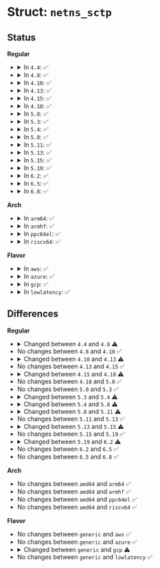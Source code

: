 # Struct: <code>netns_sctp</code>

## Status
<b>Regular</b>
<ul>
<li>
<details>
<summary>In <code>4.4</code>: ✅</summary>

```c
struct netns_sctp {
    struct sctp_mib *sctp_statistics;
    struct proc_dir_entry *proc_net_sctp;
    struct ctl_table_header *sysctl_header;
    struct sock *ctl_sock;
    struct list_head local_addr_list;
    struct list_head addr_waitq;
    struct timer_list addr_wq_timer;
    struct list_head auto_asconf_splist;
    spinlock_t addr_wq_lock;
    spinlock_t local_addr_lock;
    unsigned int rto_initial;
    unsigned int rto_min;
    unsigned int rto_max;
    int rto_alpha;
    int rto_beta;
    int max_burst;
    int cookie_preserve_enable;
    char *sctp_hmac_alg;
    unsigned int valid_cookie_life;
    unsigned int sack_timeout;
    unsigned int hb_interval;
    int max_retrans_association;
    int max_retrans_path;
    int max_retrans_init;
    int pf_retrans;
    int sndbuf_policy;
    int rcvbuf_policy;
    int default_auto_asconf;
    int addip_enable;
    int addip_noauth;
    int prsctp_enable;
    int auth_enable;
    int scope_policy;
    int rwnd_upd_shift;
    long unsigned int max_autoclose;
};
```
</details>
</li>
<li>
<details>
<summary>In <code>4.8</code>: ✅</summary>

```c
struct netns_sctp {
    struct sctp_mib *sctp_statistics;
    struct proc_dir_entry *proc_net_sctp;
    struct ctl_table_header *sysctl_header;
    struct sock *ctl_sock;
    struct list_head local_addr_list;
    struct list_head addr_waitq;
    struct timer_list addr_wq_timer;
    struct list_head auto_asconf_splist;
    spinlock_t addr_wq_lock;
    spinlock_t local_addr_lock;
    unsigned int rto_initial;
    unsigned int rto_min;
    unsigned int rto_max;
    int rto_alpha;
    int rto_beta;
    int max_burst;
    int cookie_preserve_enable;
    char *sctp_hmac_alg;
    unsigned int valid_cookie_life;
    unsigned int sack_timeout;
    unsigned int hb_interval;
    int max_retrans_association;
    int max_retrans_path;
    int max_retrans_init;
    int pf_retrans;
    int pf_enable;
    int sndbuf_policy;
    int rcvbuf_policy;
    int default_auto_asconf;
    int addip_enable;
    int addip_noauth;
    int prsctp_enable;
    int auth_enable;
    int scope_policy;
    int rwnd_upd_shift;
    long unsigned int max_autoclose;
};
```
</details>
</li>
<li>
<details>
<summary>In <code>4.10</code>: ✅</summary>

```c
struct netns_sctp {
    struct sctp_mib *sctp_statistics;
    struct proc_dir_entry *proc_net_sctp;
    struct ctl_table_header *sysctl_header;
    struct sock *ctl_sock;
    struct list_head local_addr_list;
    struct list_head addr_waitq;
    struct timer_list addr_wq_timer;
    struct list_head auto_asconf_splist;
    spinlock_t addr_wq_lock;
    spinlock_t local_addr_lock;
    unsigned int rto_initial;
    unsigned int rto_min;
    unsigned int rto_max;
    int rto_alpha;
    int rto_beta;
    int max_burst;
    int cookie_preserve_enable;
    char *sctp_hmac_alg;
    unsigned int valid_cookie_life;
    unsigned int sack_timeout;
    unsigned int hb_interval;
    int max_retrans_association;
    int max_retrans_path;
    int max_retrans_init;
    int pf_retrans;
    int pf_enable;
    int sndbuf_policy;
    int rcvbuf_policy;
    int default_auto_asconf;
    int addip_enable;
    int addip_noauth;
    int prsctp_enable;
    int auth_enable;
    int scope_policy;
    int rwnd_upd_shift;
    long unsigned int max_autoclose;
};
```
</details>
</li>
<li>
<details>
<summary>In <code>4.13</code>: ✅</summary>

```c
struct netns_sctp {
    struct sctp_mib *sctp_statistics;
    struct proc_dir_entry *proc_net_sctp;
    struct ctl_table_header *sysctl_header;
    struct sock *ctl_sock;
    struct list_head local_addr_list;
    struct list_head addr_waitq;
    struct timer_list addr_wq_timer;
    struct list_head auto_asconf_splist;
    spinlock_t addr_wq_lock;
    spinlock_t local_addr_lock;
    unsigned int rto_initial;
    unsigned int rto_min;
    unsigned int rto_max;
    int rto_alpha;
    int rto_beta;
    int max_burst;
    int cookie_preserve_enable;
    char *sctp_hmac_alg;
    unsigned int valid_cookie_life;
    unsigned int sack_timeout;
    unsigned int hb_interval;
    int max_retrans_association;
    int max_retrans_path;
    int max_retrans_init;
    int pf_retrans;
    int pf_enable;
    int sndbuf_policy;
    int rcvbuf_policy;
    int default_auto_asconf;
    int addip_enable;
    int addip_noauth;
    int prsctp_enable;
    int reconf_enable;
    int auth_enable;
    int scope_policy;
    int rwnd_upd_shift;
    long unsigned int max_autoclose;
};
```
</details>
</li>
<li>
<details>
<summary>In <code>4.15</code>: ✅</summary>

```c
struct netns_sctp {
    struct sctp_mib *sctp_statistics;
    struct proc_dir_entry *proc_net_sctp;
    struct ctl_table_header *sysctl_header;
    struct sock *ctl_sock;
    struct list_head local_addr_list;
    struct list_head addr_waitq;
    struct timer_list addr_wq_timer;
    struct list_head auto_asconf_splist;
    spinlock_t addr_wq_lock;
    spinlock_t local_addr_lock;
    unsigned int rto_initial;
    unsigned int rto_min;
    unsigned int rto_max;
    int rto_alpha;
    int rto_beta;
    int max_burst;
    int cookie_preserve_enable;
    char *sctp_hmac_alg;
    unsigned int valid_cookie_life;
    unsigned int sack_timeout;
    unsigned int hb_interval;
    int max_retrans_association;
    int max_retrans_path;
    int max_retrans_init;
    int pf_retrans;
    int pf_enable;
    int sndbuf_policy;
    int rcvbuf_policy;
    int default_auto_asconf;
    int addip_enable;
    int addip_noauth;
    int prsctp_enable;
    int reconf_enable;
    int auth_enable;
    int scope_policy;
    int rwnd_upd_shift;
    long unsigned int max_autoclose;
};
```
</details>
</li>
<li>
<details>
<summary>In <code>4.18</code>: ✅</summary>

```c
struct netns_sctp {
    struct sctp_mib *sctp_statistics;
    struct proc_dir_entry *proc_net_sctp;
    struct ctl_table_header *sysctl_header;
    struct sock *ctl_sock;
    struct list_head local_addr_list;
    struct list_head addr_waitq;
    struct timer_list addr_wq_timer;
    struct list_head auto_asconf_splist;
    spinlock_t addr_wq_lock;
    spinlock_t local_addr_lock;
    unsigned int rto_initial;
    unsigned int rto_min;
    unsigned int rto_max;
    int rto_alpha;
    int rto_beta;
    int max_burst;
    int cookie_preserve_enable;
    char *sctp_hmac_alg;
    unsigned int valid_cookie_life;
    unsigned int sack_timeout;
    unsigned int hb_interval;
    int max_retrans_association;
    int max_retrans_path;
    int max_retrans_init;
    int pf_retrans;
    int pf_enable;
    int sndbuf_policy;
    int rcvbuf_policy;
    int default_auto_asconf;
    int addip_enable;
    int addip_noauth;
    int prsctp_enable;
    int reconf_enable;
    int auth_enable;
    int intl_enable;
    int scope_policy;
    int rwnd_upd_shift;
    long unsigned int max_autoclose;
};
```
</details>
</li>
<li>
<details>
<summary>In <code>5.0</code>: ✅</summary>

```c
struct netns_sctp {
    struct sctp_mib *sctp_statistics;
    struct proc_dir_entry *proc_net_sctp;
    struct ctl_table_header *sysctl_header;
    struct sock *ctl_sock;
    struct list_head local_addr_list;
    struct list_head addr_waitq;
    struct timer_list addr_wq_timer;
    struct list_head auto_asconf_splist;
    spinlock_t addr_wq_lock;
    spinlock_t local_addr_lock;
    unsigned int rto_initial;
    unsigned int rto_min;
    unsigned int rto_max;
    int rto_alpha;
    int rto_beta;
    int max_burst;
    int cookie_preserve_enable;
    char *sctp_hmac_alg;
    unsigned int valid_cookie_life;
    unsigned int sack_timeout;
    unsigned int hb_interval;
    int max_retrans_association;
    int max_retrans_path;
    int max_retrans_init;
    int pf_retrans;
    int pf_enable;
    int sndbuf_policy;
    int rcvbuf_policy;
    int default_auto_asconf;
    int addip_enable;
    int addip_noauth;
    int prsctp_enable;
    int reconf_enable;
    int auth_enable;
    int intl_enable;
    int scope_policy;
    int rwnd_upd_shift;
    long unsigned int max_autoclose;
};
```
</details>
</li>
<li>
<details>
<summary>In <code>5.3</code>: ✅</summary>

```c
struct netns_sctp {
    struct sctp_mib *sctp_statistics;
    struct proc_dir_entry *proc_net_sctp;
    struct ctl_table_header *sysctl_header;
    struct sock *ctl_sock;
    struct list_head local_addr_list;
    struct list_head addr_waitq;
    struct timer_list addr_wq_timer;
    struct list_head auto_asconf_splist;
    spinlock_t addr_wq_lock;
    spinlock_t local_addr_lock;
    unsigned int rto_initial;
    unsigned int rto_min;
    unsigned int rto_max;
    int rto_alpha;
    int rto_beta;
    int max_burst;
    int cookie_preserve_enable;
    char *sctp_hmac_alg;
    unsigned int valid_cookie_life;
    unsigned int sack_timeout;
    unsigned int hb_interval;
    int max_retrans_association;
    int max_retrans_path;
    int max_retrans_init;
    int pf_retrans;
    int pf_enable;
    int sndbuf_policy;
    int rcvbuf_policy;
    int default_auto_asconf;
    int addip_enable;
    int addip_noauth;
    int prsctp_enable;
    int reconf_enable;
    int auth_enable;
    int intl_enable;
    int scope_policy;
    int rwnd_upd_shift;
    long unsigned int max_autoclose;
};
```
</details>
</li>
<li>
<details>
<summary>In <code>5.4</code>: ✅</summary>

```c
struct netns_sctp {
    struct sctp_mib *sctp_statistics;
    struct proc_dir_entry *proc_net_sctp;
    struct ctl_table_header *sysctl_header;
    struct sock *ctl_sock;
    struct list_head local_addr_list;
    struct list_head addr_waitq;
    struct timer_list addr_wq_timer;
    struct list_head auto_asconf_splist;
    spinlock_t addr_wq_lock;
    spinlock_t local_addr_lock;
    unsigned int rto_initial;
    unsigned int rto_min;
    unsigned int rto_max;
    int rto_alpha;
    int rto_beta;
    int max_burst;
    int cookie_preserve_enable;
    char *sctp_hmac_alg;
    unsigned int valid_cookie_life;
    unsigned int sack_timeout;
    unsigned int hb_interval;
    int max_retrans_association;
    int max_retrans_path;
    int max_retrans_init;
    int pf_retrans;
    int pf_enable;
    int sndbuf_policy;
    int rcvbuf_policy;
    int default_auto_asconf;
    int addip_enable;
    int addip_noauth;
    int prsctp_enable;
    int reconf_enable;
    int auth_enable;
    int intl_enable;
    int ecn_enable;
    int scope_policy;
    int rwnd_upd_shift;
    long unsigned int max_autoclose;
};
```
</details>
</li>
<li>
<details>
<summary>In <code>5.8</code>: ✅</summary>

```c
struct netns_sctp {
    struct sctp_mib *sctp_statistics;
    struct proc_dir_entry *proc_net_sctp;
    struct ctl_table_header *sysctl_header;
    struct sock *ctl_sock;
    struct list_head local_addr_list;
    struct list_head addr_waitq;
    struct timer_list addr_wq_timer;
    struct list_head auto_asconf_splist;
    spinlock_t addr_wq_lock;
    spinlock_t local_addr_lock;
    unsigned int rto_initial;
    unsigned int rto_min;
    unsigned int rto_max;
    int rto_alpha;
    int rto_beta;
    int max_burst;
    int cookie_preserve_enable;
    char *sctp_hmac_alg;
    unsigned int valid_cookie_life;
    unsigned int sack_timeout;
    unsigned int hb_interval;
    int max_retrans_association;
    int max_retrans_path;
    int max_retrans_init;
    int pf_retrans;
    int ps_retrans;
    int pf_enable;
    int pf_expose;
    int sndbuf_policy;
    int rcvbuf_policy;
    int default_auto_asconf;
    int addip_enable;
    int addip_noauth;
    int prsctp_enable;
    int reconf_enable;
    int auth_enable;
    int intl_enable;
    int ecn_enable;
    int scope_policy;
    int rwnd_upd_shift;
    long unsigned int max_autoclose;
};
```
</details>
</li>
<li>
<details>
<summary>In <code>5.11</code>: ✅</summary>

```c
struct netns_sctp {
    struct sctp_mib *sctp_statistics;
    struct proc_dir_entry *proc_net_sctp;
    struct ctl_table_header *sysctl_header;
    struct sock *ctl_sock;
    struct sock *udp4_sock;
    struct sock *udp6_sock;
    int udp_port;
    int encap_port;
    struct list_head local_addr_list;
    struct list_head addr_waitq;
    struct timer_list addr_wq_timer;
    struct list_head auto_asconf_splist;
    spinlock_t addr_wq_lock;
    spinlock_t local_addr_lock;
    unsigned int rto_initial;
    unsigned int rto_min;
    unsigned int rto_max;
    int rto_alpha;
    int rto_beta;
    int max_burst;
    int cookie_preserve_enable;
    char *sctp_hmac_alg;
    unsigned int valid_cookie_life;
    unsigned int sack_timeout;
    unsigned int hb_interval;
    int max_retrans_association;
    int max_retrans_path;
    int max_retrans_init;
    int pf_retrans;
    int ps_retrans;
    int pf_enable;
    int pf_expose;
    int sndbuf_policy;
    int rcvbuf_policy;
    int default_auto_asconf;
    int addip_enable;
    int addip_noauth;
    int prsctp_enable;
    int reconf_enable;
    int auth_enable;
    int intl_enable;
    int ecn_enable;
    int scope_policy;
    int rwnd_upd_shift;
    long unsigned int max_autoclose;
};
```
</details>
</li>
<li>
<details>
<summary>In <code>5.13</code>: ✅</summary>

```c
struct netns_sctp {
    struct sctp_mib *sctp_statistics;
    struct proc_dir_entry *proc_net_sctp;
    struct ctl_table_header *sysctl_header;
    struct sock *ctl_sock;
    struct sock *udp4_sock;
    struct sock *udp6_sock;
    int udp_port;
    int encap_port;
    struct list_head local_addr_list;
    struct list_head addr_waitq;
    struct timer_list addr_wq_timer;
    struct list_head auto_asconf_splist;
    spinlock_t addr_wq_lock;
    spinlock_t local_addr_lock;
    unsigned int rto_initial;
    unsigned int rto_min;
    unsigned int rto_max;
    int rto_alpha;
    int rto_beta;
    int max_burst;
    int cookie_preserve_enable;
    char *sctp_hmac_alg;
    unsigned int valid_cookie_life;
    unsigned int sack_timeout;
    unsigned int hb_interval;
    int max_retrans_association;
    int max_retrans_path;
    int max_retrans_init;
    int pf_retrans;
    int ps_retrans;
    int pf_enable;
    int pf_expose;
    int sndbuf_policy;
    int rcvbuf_policy;
    int default_auto_asconf;
    int addip_enable;
    int addip_noauth;
    int prsctp_enable;
    int reconf_enable;
    int auth_enable;
    int intl_enable;
    int ecn_enable;
    int scope_policy;
    int rwnd_upd_shift;
    long unsigned int max_autoclose;
};
```
</details>
</li>
<li>
<details>
<summary>In <code>5.15</code>: ✅</summary>

```c
struct netns_sctp {
    struct sctp_mib *sctp_statistics;
    struct proc_dir_entry *proc_net_sctp;
    struct ctl_table_header *sysctl_header;
    struct sock *ctl_sock;
    struct sock *udp4_sock;
    struct sock *udp6_sock;
    int udp_port;
    int encap_port;
    struct list_head local_addr_list;
    struct list_head addr_waitq;
    struct timer_list addr_wq_timer;
    struct list_head auto_asconf_splist;
    spinlock_t addr_wq_lock;
    spinlock_t local_addr_lock;
    unsigned int rto_initial;
    unsigned int rto_min;
    unsigned int rto_max;
    int rto_alpha;
    int rto_beta;
    int max_burst;
    int cookie_preserve_enable;
    char *sctp_hmac_alg;
    unsigned int valid_cookie_life;
    unsigned int sack_timeout;
    unsigned int hb_interval;
    unsigned int probe_interval;
    int max_retrans_association;
    int max_retrans_path;
    int max_retrans_init;
    int pf_retrans;
    int ps_retrans;
    int pf_enable;
    int pf_expose;
    int sndbuf_policy;
    int rcvbuf_policy;
    int default_auto_asconf;
    int addip_enable;
    int addip_noauth;
    int prsctp_enable;
    int reconf_enable;
    int auth_enable;
    int intl_enable;
    int ecn_enable;
    int scope_policy;
    int rwnd_upd_shift;
    long unsigned int max_autoclose;
};
```
</details>
</li>
<li>
<details>
<summary>In <code>5.19</code>: ✅</summary>

```c
struct netns_sctp {
    struct sctp_mib *sctp_statistics;
    struct proc_dir_entry *proc_net_sctp;
    struct ctl_table_header *sysctl_header;
    struct sock *ctl_sock;
    struct sock *udp4_sock;
    struct sock *udp6_sock;
    int udp_port;
    int encap_port;
    struct list_head local_addr_list;
    struct list_head addr_waitq;
    struct timer_list addr_wq_timer;
    struct list_head auto_asconf_splist;
    spinlock_t addr_wq_lock;
    spinlock_t local_addr_lock;
    unsigned int rto_initial;
    unsigned int rto_min;
    unsigned int rto_max;
    int rto_alpha;
    int rto_beta;
    int max_burst;
    int cookie_preserve_enable;
    char *sctp_hmac_alg;
    unsigned int valid_cookie_life;
    unsigned int sack_timeout;
    unsigned int hb_interval;
    unsigned int probe_interval;
    int max_retrans_association;
    int max_retrans_path;
    int max_retrans_init;
    int pf_retrans;
    int ps_retrans;
    int pf_enable;
    int pf_expose;
    int sndbuf_policy;
    int rcvbuf_policy;
    int default_auto_asconf;
    int addip_enable;
    int addip_noauth;
    int prsctp_enable;
    int reconf_enable;
    int auth_enable;
    int intl_enable;
    int ecn_enable;
    int scope_policy;
    int rwnd_upd_shift;
    long unsigned int max_autoclose;
};
```
</details>
</li>
<li>
<details>
<summary>In <code>6.2</code>: ✅</summary>

```c
struct netns_sctp {
    struct sctp_mib *sctp_statistics;
    struct proc_dir_entry *proc_net_sctp;
    struct ctl_table_header *sysctl_header;
    struct sock *ctl_sock;
    struct sock *udp4_sock;
    struct sock *udp6_sock;
    int udp_port;
    int encap_port;
    struct list_head local_addr_list;
    struct list_head addr_waitq;
    struct timer_list addr_wq_timer;
    struct list_head auto_asconf_splist;
    spinlock_t addr_wq_lock;
    spinlock_t local_addr_lock;
    unsigned int rto_initial;
    unsigned int rto_min;
    unsigned int rto_max;
    int rto_alpha;
    int rto_beta;
    int max_burst;
    int cookie_preserve_enable;
    char *sctp_hmac_alg;
    unsigned int valid_cookie_life;
    unsigned int sack_timeout;
    unsigned int hb_interval;
    unsigned int probe_interval;
    int max_retrans_association;
    int max_retrans_path;
    int max_retrans_init;
    int pf_retrans;
    int ps_retrans;
    int pf_enable;
    int pf_expose;
    int sndbuf_policy;
    int rcvbuf_policy;
    int default_auto_asconf;
    int addip_enable;
    int addip_noauth;
    int prsctp_enable;
    int reconf_enable;
    int auth_enable;
    int intl_enable;
    int ecn_enable;
    int scope_policy;
    int rwnd_upd_shift;
    long unsigned int max_autoclose;
    int l3mdev_accept;
};
```
</details>
</li>
<li>
<details>
<summary>In <code>6.5</code>: ✅</summary>

```c
struct netns_sctp {
    struct sctp_mib *sctp_statistics;
    struct proc_dir_entry *proc_net_sctp;
    struct ctl_table_header *sysctl_header;
    struct sock *ctl_sock;
    struct sock *udp4_sock;
    struct sock *udp6_sock;
    int udp_port;
    int encap_port;
    struct list_head local_addr_list;
    struct list_head addr_waitq;
    struct timer_list addr_wq_timer;
    struct list_head auto_asconf_splist;
    spinlock_t addr_wq_lock;
    spinlock_t local_addr_lock;
    unsigned int rto_initial;
    unsigned int rto_min;
    unsigned int rto_max;
    int rto_alpha;
    int rto_beta;
    int max_burst;
    int cookie_preserve_enable;
    char *sctp_hmac_alg;
    unsigned int valid_cookie_life;
    unsigned int sack_timeout;
    unsigned int hb_interval;
    unsigned int probe_interval;
    int max_retrans_association;
    int max_retrans_path;
    int max_retrans_init;
    int pf_retrans;
    int ps_retrans;
    int pf_enable;
    int pf_expose;
    int sndbuf_policy;
    int rcvbuf_policy;
    int default_auto_asconf;
    int addip_enable;
    int addip_noauth;
    int prsctp_enable;
    int reconf_enable;
    int auth_enable;
    int intl_enable;
    int ecn_enable;
    int scope_policy;
    int rwnd_upd_shift;
    long unsigned int max_autoclose;
    int l3mdev_accept;
};
```
</details>
</li>
<li>
<details>
<summary>In <code>6.8</code>: ✅</summary>

```c
struct netns_sctp {
    struct sctp_mib *sctp_statistics;
    struct proc_dir_entry *proc_net_sctp;
    struct ctl_table_header *sysctl_header;
    struct sock *ctl_sock;
    struct sock *udp4_sock;
    struct sock *udp6_sock;
    int udp_port;
    int encap_port;
    struct list_head local_addr_list;
    struct list_head addr_waitq;
    struct timer_list addr_wq_timer;
    struct list_head auto_asconf_splist;
    spinlock_t addr_wq_lock;
    spinlock_t local_addr_lock;
    unsigned int rto_initial;
    unsigned int rto_min;
    unsigned int rto_max;
    int rto_alpha;
    int rto_beta;
    int max_burst;
    int cookie_preserve_enable;
    char *sctp_hmac_alg;
    unsigned int valid_cookie_life;
    unsigned int sack_timeout;
    unsigned int hb_interval;
    unsigned int probe_interval;
    int max_retrans_association;
    int max_retrans_path;
    int max_retrans_init;
    int pf_retrans;
    int ps_retrans;
    int pf_enable;
    int pf_expose;
    int sndbuf_policy;
    int rcvbuf_policy;
    int default_auto_asconf;
    int addip_enable;
    int addip_noauth;
    int prsctp_enable;
    int reconf_enable;
    int auth_enable;
    int intl_enable;
    int ecn_enable;
    int scope_policy;
    int rwnd_upd_shift;
    long unsigned int max_autoclose;
    int l3mdev_accept;
};
```
</details>
</li>
</ul>
<b>Arch</b>
<ul>
<li>
<details>
<summary>In <code>arm64</code>: ✅</summary>

```c
struct netns_sctp {
    struct sctp_mib *sctp_statistics;
    struct proc_dir_entry *proc_net_sctp;
    struct ctl_table_header *sysctl_header;
    struct sock *ctl_sock;
    struct list_head local_addr_list;
    struct list_head addr_waitq;
    struct timer_list addr_wq_timer;
    struct list_head auto_asconf_splist;
    spinlock_t addr_wq_lock;
    spinlock_t local_addr_lock;
    unsigned int rto_initial;
    unsigned int rto_min;
    unsigned int rto_max;
    int rto_alpha;
    int rto_beta;
    int max_burst;
    int cookie_preserve_enable;
    char *sctp_hmac_alg;
    unsigned int valid_cookie_life;
    unsigned int sack_timeout;
    unsigned int hb_interval;
    int max_retrans_association;
    int max_retrans_path;
    int max_retrans_init;
    int pf_retrans;
    int pf_enable;
    int sndbuf_policy;
    int rcvbuf_policy;
    int default_auto_asconf;
    int addip_enable;
    int addip_noauth;
    int prsctp_enable;
    int reconf_enable;
    int auth_enable;
    int intl_enable;
    int ecn_enable;
    int scope_policy;
    int rwnd_upd_shift;
    long unsigned int max_autoclose;
};
```
</details>
</li>
<li>
<details>
<summary>In <code>armhf</code>: ✅</summary>

```c
struct netns_sctp {
    struct sctp_mib *sctp_statistics;
    struct proc_dir_entry *proc_net_sctp;
    struct ctl_table_header *sysctl_header;
    struct sock *ctl_sock;
    struct list_head local_addr_list;
    struct list_head addr_waitq;
    struct timer_list addr_wq_timer;
    struct list_head auto_asconf_splist;
    spinlock_t addr_wq_lock;
    spinlock_t local_addr_lock;
    unsigned int rto_initial;
    unsigned int rto_min;
    unsigned int rto_max;
    int rto_alpha;
    int rto_beta;
    int max_burst;
    int cookie_preserve_enable;
    char *sctp_hmac_alg;
    unsigned int valid_cookie_life;
    unsigned int sack_timeout;
    unsigned int hb_interval;
    int max_retrans_association;
    int max_retrans_path;
    int max_retrans_init;
    int pf_retrans;
    int pf_enable;
    int sndbuf_policy;
    int rcvbuf_policy;
    int default_auto_asconf;
    int addip_enable;
    int addip_noauth;
    int prsctp_enable;
    int reconf_enable;
    int auth_enable;
    int intl_enable;
    int ecn_enable;
    int scope_policy;
    int rwnd_upd_shift;
    long unsigned int max_autoclose;
};
```
</details>
</li>
<li>
<details>
<summary>In <code>ppc64el</code>: ✅</summary>

```c
struct netns_sctp {
    struct sctp_mib *sctp_statistics;
    struct proc_dir_entry *proc_net_sctp;
    struct ctl_table_header *sysctl_header;
    struct sock *ctl_sock;
    struct list_head local_addr_list;
    struct list_head addr_waitq;
    struct timer_list addr_wq_timer;
    struct list_head auto_asconf_splist;
    spinlock_t addr_wq_lock;
    spinlock_t local_addr_lock;
    unsigned int rto_initial;
    unsigned int rto_min;
    unsigned int rto_max;
    int rto_alpha;
    int rto_beta;
    int max_burst;
    int cookie_preserve_enable;
    char *sctp_hmac_alg;
    unsigned int valid_cookie_life;
    unsigned int sack_timeout;
    unsigned int hb_interval;
    int max_retrans_association;
    int max_retrans_path;
    int max_retrans_init;
    int pf_retrans;
    int pf_enable;
    int sndbuf_policy;
    int rcvbuf_policy;
    int default_auto_asconf;
    int addip_enable;
    int addip_noauth;
    int prsctp_enable;
    int reconf_enable;
    int auth_enable;
    int intl_enable;
    int ecn_enable;
    int scope_policy;
    int rwnd_upd_shift;
    long unsigned int max_autoclose;
};
```
</details>
</li>
<li>
<details>
<summary>In <code>riscv64</code>: ✅</summary>

```c
struct netns_sctp {
    struct sctp_mib *sctp_statistics;
    struct proc_dir_entry *proc_net_sctp;
    struct ctl_table_header *sysctl_header;
    struct sock *ctl_sock;
    struct list_head local_addr_list;
    struct list_head addr_waitq;
    struct timer_list addr_wq_timer;
    struct list_head auto_asconf_splist;
    spinlock_t addr_wq_lock;
    spinlock_t local_addr_lock;
    unsigned int rto_initial;
    unsigned int rto_min;
    unsigned int rto_max;
    int rto_alpha;
    int rto_beta;
    int max_burst;
    int cookie_preserve_enable;
    char *sctp_hmac_alg;
    unsigned int valid_cookie_life;
    unsigned int sack_timeout;
    unsigned int hb_interval;
    int max_retrans_association;
    int max_retrans_path;
    int max_retrans_init;
    int pf_retrans;
    int pf_enable;
    int sndbuf_policy;
    int rcvbuf_policy;
    int default_auto_asconf;
    int addip_enable;
    int addip_noauth;
    int prsctp_enable;
    int reconf_enable;
    int auth_enable;
    int intl_enable;
    int ecn_enable;
    int scope_policy;
    int rwnd_upd_shift;
    long unsigned int max_autoclose;
};
```
</details>
</li>
</ul>
<b>Flavor</b>
<ul>
<li>
<details>
<summary>In <code>aws</code>: ✅</summary>

```c
struct netns_sctp {
    struct sctp_mib *sctp_statistics;
    struct proc_dir_entry *proc_net_sctp;
    struct ctl_table_header *sysctl_header;
    struct sock *ctl_sock;
    struct list_head local_addr_list;
    struct list_head addr_waitq;
    struct timer_list addr_wq_timer;
    struct list_head auto_asconf_splist;
    spinlock_t addr_wq_lock;
    spinlock_t local_addr_lock;
    unsigned int rto_initial;
    unsigned int rto_min;
    unsigned int rto_max;
    int rto_alpha;
    int rto_beta;
    int max_burst;
    int cookie_preserve_enable;
    char *sctp_hmac_alg;
    unsigned int valid_cookie_life;
    unsigned int sack_timeout;
    unsigned int hb_interval;
    int max_retrans_association;
    int max_retrans_path;
    int max_retrans_init;
    int pf_retrans;
    int pf_enable;
    int sndbuf_policy;
    int rcvbuf_policy;
    int default_auto_asconf;
    int addip_enable;
    int addip_noauth;
    int prsctp_enable;
    int reconf_enable;
    int auth_enable;
    int intl_enable;
    int ecn_enable;
    int scope_policy;
    int rwnd_upd_shift;
    long unsigned int max_autoclose;
};
```
</details>
</li>
<li>
<details>
<summary>In <code>azure</code>: ✅</summary>

```c
struct netns_sctp {
    struct sctp_mib *sctp_statistics;
    struct proc_dir_entry *proc_net_sctp;
    struct ctl_table_header *sysctl_header;
    struct sock *ctl_sock;
    struct list_head local_addr_list;
    struct list_head addr_waitq;
    struct timer_list addr_wq_timer;
    struct list_head auto_asconf_splist;
    spinlock_t addr_wq_lock;
    spinlock_t local_addr_lock;
    unsigned int rto_initial;
    unsigned int rto_min;
    unsigned int rto_max;
    int rto_alpha;
    int rto_beta;
    int max_burst;
    int cookie_preserve_enable;
    char *sctp_hmac_alg;
    unsigned int valid_cookie_life;
    unsigned int sack_timeout;
    unsigned int hb_interval;
    int max_retrans_association;
    int max_retrans_path;
    int max_retrans_init;
    int pf_retrans;
    int pf_enable;
    int sndbuf_policy;
    int rcvbuf_policy;
    int default_auto_asconf;
    int addip_enable;
    int addip_noauth;
    int prsctp_enable;
    int reconf_enable;
    int auth_enable;
    int intl_enable;
    int ecn_enable;
    int scope_policy;
    int rwnd_upd_shift;
    long unsigned int max_autoclose;
};
```
</details>
</li>
<li>
<details>
<summary>In <code>gcp</code>: ✅</summary>

```c
struct netns_sctp {
    struct sctp_mib *sctp_statistics;
    struct proc_dir_entry *proc_net_sctp;
    struct ctl_table_header *sysctl_header;
    struct sock *ctl_sock;
    struct list_head local_addr_list;
    struct list_head addr_waitq;
    struct timer_list addr_wq_timer;
    struct list_head auto_asconf_splist;
    spinlock_t addr_wq_lock;
    spinlock_t local_addr_lock;
    unsigned int rto_initial;
    unsigned int rto_min;
    unsigned int rto_max;
    int rto_alpha;
    int rto_beta;
    int max_burst;
    int cookie_preserve_enable;
    char *sctp_hmac_alg;
    unsigned int valid_cookie_life;
    unsigned int sack_timeout;
    unsigned int hb_interval;
    int max_retrans_association;
    int max_retrans_path;
    int max_retrans_init;
    int pf_retrans;
    int pf_enable;
    int sndbuf_policy;
    int rcvbuf_policy;
    int default_auto_asconf;
    int addip_enable;
    int addip_noauth;
    int prsctp_enable;
    int reconf_enable;
    int auth_enable;
    int intl_enable;
    int ecn_enable;
    int scope_policy;
    int rwnd_upd_shift;
    long unsigned int max_autoclose;
};
```
</details>
</li>
<li>
<details>
<summary>In <code>lowlatency</code>: ✅</summary>

```c
struct netns_sctp {
    struct sctp_mib *sctp_statistics;
    struct proc_dir_entry *proc_net_sctp;
    struct ctl_table_header *sysctl_header;
    struct sock *ctl_sock;
    struct list_head local_addr_list;
    struct list_head addr_waitq;
    struct timer_list addr_wq_timer;
    struct list_head auto_asconf_splist;
    spinlock_t addr_wq_lock;
    spinlock_t local_addr_lock;
    unsigned int rto_initial;
    unsigned int rto_min;
    unsigned int rto_max;
    int rto_alpha;
    int rto_beta;
    int max_burst;
    int cookie_preserve_enable;
    char *sctp_hmac_alg;
    unsigned int valid_cookie_life;
    unsigned int sack_timeout;
    unsigned int hb_interval;
    int max_retrans_association;
    int max_retrans_path;
    int max_retrans_init;
    int pf_retrans;
    int pf_enable;
    int sndbuf_policy;
    int rcvbuf_policy;
    int default_auto_asconf;
    int addip_enable;
    int addip_noauth;
    int prsctp_enable;
    int reconf_enable;
    int auth_enable;
    int intl_enable;
    int ecn_enable;
    int scope_policy;
    int rwnd_upd_shift;
    long unsigned int max_autoclose;
};
```
</details>
</li>
</ul>

## Differences
<b>Regular</b>
<ul>
<li>
<details>
<summary>Changed between <code>4.4</code> and <code>4.8</code> ⚠️</summary>
<ul>
<li>
<b>Field added. </b>
<code>int pf_enable</code>
</li>
</ul>
</details>
</li>
<li>
No changes between <code>4.8</code> and <code>4.10</code> ✅
</li>
<li>
<details>
<summary>Changed between <code>4.10</code> and <code>4.13</code> ⚠️</summary>
<ul>
<li>
<b>Field added. </b>
<code>int reconf_enable</code>
</li>
</ul>
</details>
</li>
<li>
No changes between <code>4.13</code> and <code>4.15</code> ✅
</li>
<li>
<details>
<summary>Changed between <code>4.15</code> and <code>4.18</code> ⚠️</summary>
<ul>
<li>
<b>Field added. </b>
<code>int intl_enable</code>
</li>
</ul>
</details>
</li>
<li>
No changes between <code>4.18</code> and <code>5.0</code> ✅
</li>
<li>
No changes between <code>5.0</code> and <code>5.3</code> ✅
</li>
<li>
<details>
<summary>Changed between <code>5.3</code> and <code>5.4</code> ⚠️</summary>
<ul>
<li>
<b>Field added. </b>
<code>int ecn_enable</code>
</li>
</ul>
</details>
</li>
<li>
<details>
<summary>Changed between <code>5.4</code> and <code>5.8</code> ⚠️</summary>
<ul>
<li>
<b>Field added. </b>
<code>int ps_retrans</code>
</li>
<li>
<b>Field added. </b>
<code>int pf_expose</code>
</li>
</ul>
</details>
</li>
<li>
<details>
<summary>Changed between <code>5.8</code> and <code>5.11</code> ⚠️</summary>
<ul>
<li>
<b>Field added. </b>
<code>struct sock *udp4_sock</code>
</li>
<li>
<b>Field added. </b>
<code>struct sock *udp6_sock</code>
</li>
<li>
<b>Field added. </b>
<code>int udp_port</code>
</li>
<li>
<b>Field added. </b>
<code>int encap_port</code>
</li>
</ul>
</details>
</li>
<li>
No changes between <code>5.11</code> and <code>5.13</code> ✅
</li>
<li>
<details>
<summary>Changed between <code>5.13</code> and <code>5.15</code> ⚠️</summary>
<ul>
<li>
<b>Field added. </b>
<code>unsigned int probe_interval</code>
</li>
</ul>
</details>
</li>
<li>
No changes between <code>5.15</code> and <code>5.19</code> ✅
</li>
<li>
<details>
<summary>Changed between <code>5.19</code> and <code>6.2</code> ⚠️</summary>
<ul>
<li>
<b>Field added. </b>
<code>int l3mdev_accept</code>
</li>
</ul>
</details>
</li>
<li>
No changes between <code>6.2</code> and <code>6.5</code> ✅
</li>
<li>
No changes between <code>6.5</code> and <code>6.8</code> ✅
</li>
</ul>
<b>Arch</b>
<ul>
<li>
No changes between <code>amd64</code> and <code>arm64</code> ✅
</li>
<li>
No changes between <code>amd64</code> and <code>armhf</code> ✅
</li>
<li>
No changes between <code>amd64</code> and <code>ppc64el</code> ✅
</li>
<li>
No changes between <code>amd64</code> and <code>riscv64</code> ✅
</li>
</ul>
<b>Flavor</b>
<ul>
<li>
No changes between <code>generic</code> and <code>aws</code> ✅
</li>
<li>
No changes between <code>generic</code> and <code>azure</code> ✅
</li>
<li>
<details>
<summary>Changed between <code>generic</code> and <code>gcp</code> ⚠️</summary>
<ul>
<li>
<b>Field type changed. </b>
<code>struct sctp_mib *sctp_statistics</code> ➡️ <code>struct sctp_mib *sctp_statistics</code>
</li>
</ul>
</details>
</li>
<li>
No changes between <code>generic</code> and <code>lowlatency</code> ✅
</li>
</ul>
